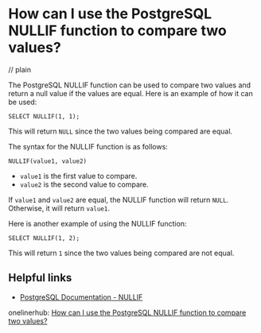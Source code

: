 # How can I use the PostgreSQL NULLIF function to compare two values?
// plain

The PostgreSQL NULLIF function can be used to compare two values and return a null value if the values are equal. Here is an example of how it can be used:

```
SELECT NULLIF(1, 1);
```

This will return `NULL` since the two values being compared are equal.

The syntax for the NULLIF function is as follows:

```
NULLIF(value1, value2)
```

- `value1` is the first value to compare.
- `value2` is the second value to compare.

If `value1` and `value2` are equal, the NULLIF function will return `NULL`. Otherwise, it will return `value1`.

Here is another example of using the NULLIF function:

```
SELECT NULLIF(1, 2);
```

This will return `1` since the two values being compared are not equal.

## Helpful links
- [PostgreSQL Documentation - NULLIF](https://www.postgresql.org/docs/9.1/functions-comparison.html#FUNCTIONS-COMPARISON-NULLIF)

onelinerhub: [How can I use the PostgreSQL NULLIF function to compare two values?](https://onelinerhub.com/postgresql/how-can-i-use-the-postgresql-nullif-function-to-compare-two-values)